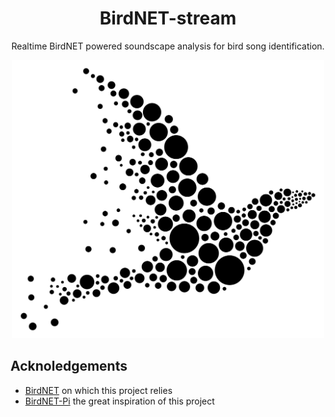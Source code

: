 <h1 align="center">BirdNET-stream</h1>

<p align="center">Realtime BirdNET powered soundscape analysis for bird song identification.</p>

<p align="center">
    <img src="./media/logo.svg" alt="BirdNET-stream logo image IA generated" style="width: 500px">
</p>

## Acknoledgements

- [BirdNET](https://birdnet.cornell.edu) on which this project relies
- [BirdNET-Pi](https://birdnetpi.com) the great inspiration of this project

